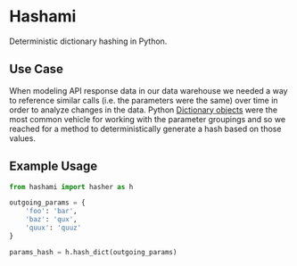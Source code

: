 # Hashami

Deterministic dictionary hashing in Python.

## Use Case

When modeling API response data in our data warehouse we needed a way to reference similar calls (i.e. the parameters were the same) over time in order to analyze changes in the data. Python [Dictionary objects](https://docs.python.org/3/tutorial/datastructures.html#dictionaries) were the most common vehicle for working with the parameter groupings and so we reached for a method to deterministically generate a hash based on those values.

## Example Usage

```python
from hashami import hasher as h

outgoing_params = {
    'foo': 'bar',
    'baz': 'qux',
    'quux': 'quuz'
}

params_hash = h.hash_dict(outgoing_params)
```
